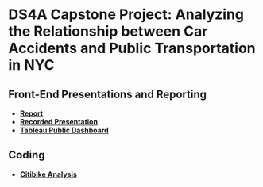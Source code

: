 # DS4A Capstone Project: Analyzing the Relationship between Car Accidents and Public Transportation in NYC

## Front-End Presentations and Reporting
- [**Report**](https://github.com/nrojasaparicio/Data_Portfolio/blob/main/Python%20Projects/DS4A%20Capstone%20Project/DS4A_Capstone_Project_Report.pdf)
- [**Recorded Presentation**](https://drive.google.com/file/d/1ILbZiYtkrg0WAOi9yDk3JK3sijMp-V9Y/view?usp=sharing)
- [**Tableau Public Dashboard**](https://public.tableau.com/views/ExaminingAccidentsandTransportationData-Team09FinalDashboard/FinalDashboard?:language=en-US&:display_count=n&:origin=viz_share_link)

## Coding
- [**Citibike Analysis**](https://github.com/nrojasaparicio/Data_Portfolio/tree/main/Python%20Projects/DS4A%20Capstone%20Project/Citibike%20Analysis)
